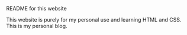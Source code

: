 README for this website

This website is purely for my personal use and learning HTML and CSS. This is my personal blog. 
